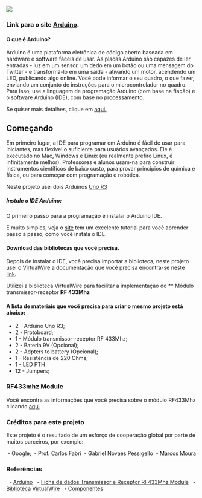 ![](https://www.arduino.cc/en/uploads/Trademark/ArduinoCommunityLogo.png)

### Link para o site [Arduino](https://www.arduino.cc/https://www.arduino.cc/).

#### O que é Arduino?

Arduino é uma plataforma eletrônica de código aberto baseada em hardware e software fáceis de usar. As placas Arduino são capazes de ler entradas - luz em um sensor, um dedo em um botão ou uma mensagem do Twitter - e transformá-lo em uma saída - ativando um motor, acendendo um LED, publicando algo online. Você pode informar o seu quadro, o que fazer, enviando um conjunto de instruções para o microcontrolador no quadro. Para isso, use a linguagem de programação Arduino (com base na fiação) e o software Arduino (IDE), com base no processamento.

Se quiser mais detalhes, clique em [aqui.](Https://www.arduino.cc/pt/Guide/Introdução)


## Começando

Em primeiro lugar, a IDE para programar em Arduino é fácil de usar para iniciantes, mas flexível o suficiente para usuários avançados. Ele é executado no Mac, Windows e Linux (eu realmente prefiro Linux, é infinitamente melhor). Professores e alunos usam-na para construir instrumentos científicos de baixo custo, para provar princípios de química e física, ou para começar com programação e robótica.

Neste projeto usei dois Arduinos [Uno R3](https://store.arduino.cc/arduino-uno-rev3)

##### Instale o IDE Arduino:

O primeiro passo para a programação é instalar o Arduino IDE.

É muito simples, veja o [site](https://www.arduino.cc/en/Main/Software) tem um excelente tutorial para você aprender passo a passo, como você instala o IDE.

#### Download das bibliotecas que você precisa.

Depois de instalar o IDE, você precisa importar a biblioteca, neste projeto usei o [VirtualWire](http://www.airspayce.com/mikem/arduino/VirtualWire/VirtualWire-1.27.zip) a documentação que você precisa encontra-se neste [link](https://www.pjrc.com/teensy/td_libs_VirtualWire.html).

Utilizei a biblioteca VirtualWire para facilitar a implementação do ** Módulo transmissor-receptor **RF 433Mhz**

#### A lista de materiais que você precisa para criar o mesmo projeto está abaixo:

- 2 - Arduino Uno R3;
- 2 - Protoboard;
- 1 - Módulo transmissor-receptor RF 433Mhz;
- 2 - Bateria 9V (Opcional);
- 2 - Adpters to battery (Opcional);
- 1 - Resistência de 220 Ohms;
- 1 - LED PTH
- 12 - Jumpers;

### RF433mhz Module

Você encontra as informações que você precisa sobre o módulo RF433Mhz clicando [aqui](https://www.filipeflop.com/produto/modulo-rf-transmissor-receptor-433mhz-am/)

### Créditos para este projeto

Este projeto é o resultado de um esforço de cooperação global por parte de muitos parceiros, por exemplo:

 - Google;
 - Prof. Carlos Fabri
 - Gabriel Novaes Pessigello
 - [Marcos Moura](https://www.linkedin.com/in/marcos-moura-22238b105)

### Referências ###

  - [Arduino](https://www.arduino.cc/)
  - [Ficha de dados Transmissor e Receptor RF433Mhz Module](https://www.filipeflop.com/produto/modulo-rf-transmissor-receptor-433mhz-am/)
  - [Biblioteca VirtualWire](https://www.pjrc.com/teensy/td_libs_VirtualWire.html)
  - [Componentes](https://www.googleadservices.com/pagead/aclk?sa=L&ai=DChcSEwilr6jdi_TXAhVFgJEKHU4FA1IYABAIGgJjZQ&ohost=www.google.com.br&cid=CAESEeD2i1POhdG0cASuDiqL_N03&sig=AOD64_22oKjpmyoDaCp5BxeiXaWFfCNRVg&ctype=5&q=&ved=0ahUKEwir6Zndi_TXAhXBkpAKHaTPAzkQ9aACCDU&adurl=)
